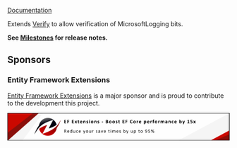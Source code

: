 [Documentation](https://github.com/VerifyTests/Verify.MicrosoftLogging)

Extends [Verify](https://github.com/VerifyTests/Verify) to allow verification of MicrosoftLogging bits.<!-- singleLineInclude: intro. path: /docs/intro.include.md -->

**See [Milestones](https://github.com/VerifyTests/Verify.MicrosoftLogging/milestones?state=closed) for release notes.**


## Sponsors


### Entity Framework Extensions<!-- include: zzz. path: /docs/zzz.include.md -->

[Entity Framework Extensions](https://entityframework-extensions.net/?utm_source=simoncropp&utm_medium=Verify.MicrosoftLogging) is a major sponsor and is proud to contribute to the development this project.

[![Entity Framework Extensions](https://raw.githubusercontent.com/VerifyTests/Verify.MicrosoftLogging/refs/heads/main/docs/zzz.png)](https://entityframework-extensions.net/?utm_source=simoncropp&utm_medium=Verify.MicrosoftLogging)<!-- endInclude -->
